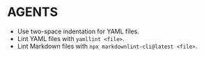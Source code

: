 # AGENTS

- Use two-space indentation for YAML files.
- Lint YAML files with `yamllint <file>`.
- Lint Markdown files with `npx markdownlint-cli@latest <file>`.
